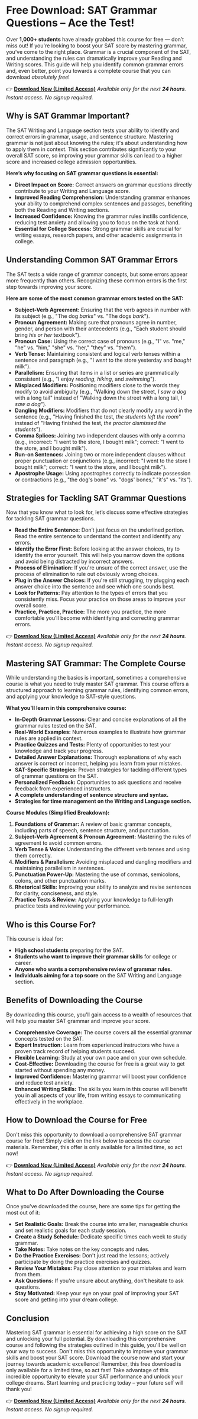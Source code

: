 # Free Download: SAT Grammar Questions – Ace the Test!

Over **1,000+ students** have already grabbed this course for free — don’t miss out! If you're looking to boost your SAT score by mastering grammar, you’ve come to the right place. Grammar is a crucial component of the SAT, and understanding the rules can dramatically improve your Reading and Writing scores. This guide will help you identify common grammar errors and, even better, point you towards a complete course that you can download *absolutely free*!

👉 [**Download Now (Limited Access)**](https://udemywork.com/sat-grammar-questions)
_Available only for the next **24 hours**. Instant access. No signup required._

## Why is SAT Grammar Important?

The SAT Writing and Language section tests your ability to identify and correct errors in grammar, usage, and sentence structure. Mastering grammar is not just about knowing the rules; it's about understanding how to apply them in context. This section contributes significantly to your overall SAT score, so improving your grammar skills can lead to a higher score and increased college admission opportunities.

**Here’s why focusing on SAT grammar questions is essential:**

*   **Direct Impact on Score:** Correct answers on grammar questions directly contribute to your Writing and Language score.
*   **Improved Reading Comprehension:** Understanding grammar enhances your ability to comprehend complex sentences and passages, benefiting both the Reading and Writing sections.
*   **Increased Confidence:** Knowing the grammar rules instills confidence, reducing test anxiety and allowing you to focus on the task at hand.
*   **Essential for College Success:** Strong grammar skills are crucial for writing essays, research papers, and other academic assignments in college.

## Understanding Common SAT Grammar Errors

The SAT tests a wide range of grammar concepts, but some errors appear more frequently than others. Recognizing these common errors is the first step towards improving your score.

**Here are some of the most common grammar errors tested on the SAT:**

*   **Subject-Verb Agreement:** Ensuring that the verb agrees in number with its subject (e.g., "The dog *barks*" vs. "The dogs *bark*").
*   **Pronoun Agreement:** Making sure that pronouns agree in number, gender, and person with their antecedents (e.g., "Each student should bring *his or her* textbook").
*   **Pronoun Case:** Using the correct case of pronouns (e.g., "I" vs. "me," "he" vs. "him," "she" vs. "her," "they" vs. "them").
*   **Verb Tense:** Maintaining consistent and logical verb tenses within a sentence and paragraph (e.g., "I *went* to the store yesterday and *bought* milk").
*   **Parallelism:** Ensuring that items in a list or series are grammatically consistent (e.g., "I enjoy *reading*, *hiking*, and *swimming*").
*   **Misplaced Modifiers:** Positioning modifiers close to the words they modify to avoid ambiguity (e.g., "Walking down the street, *I saw a dog* with a long tail" instead of "Walking down the street with a long tail, *I saw a dog*").
*   **Dangling Modifiers:** Modifiers that do not clearly modify any word in the sentence (e.g., "Having finished the test, *the students left the room*" instead of "Having finished the test, *the proctor dismissed the students*").
*   **Comma Splices:** Joining two independent clauses with only a comma (e.g., incorrect: "I went to the store, I bought milk"; correct: "I went to the store, and I bought milk").
*   **Run-on Sentences:** Joining two or more independent clauses without proper punctuation or conjunctions (e.g., incorrect: "I went to the store I bought milk"; correct: "I went to the store, and I bought milk").
*   **Apostrophe Usage:** Using apostrophes correctly to indicate possession or contractions (e.g., "the dog's bone" vs. "dogs' bones," "it's" vs. "its").

## Strategies for Tackling SAT Grammar Questions

Now that you know what to look for, let’s discuss some effective strategies for tackling SAT grammar questions.

*   **Read the Entire Sentence:** Don’t just focus on the underlined portion. Read the entire sentence to understand the context and identify any errors.
*   **Identify the Error First:** Before looking at the answer choices, try to identify the error yourself. This will help you narrow down the options and avoid being distracted by incorrect answers.
*   **Process of Elimination:** If you're unsure of the correct answer, use the process of elimination to rule out obviously wrong choices.
*   **Plug in the Answer Choices:** If you're still struggling, try plugging each answer choice into the sentence and see which one sounds best.
*   **Look for Patterns:** Pay attention to the types of errors that you consistently miss. Focus your practice on those areas to improve your overall score.
*   **Practice, Practice, Practice:** The more you practice, the more comfortable you’ll become with identifying and correcting grammar errors.

👉 [**Download Now (Limited Access)**](https://udemywork.com/sat-grammar-questions)
_Available only for the next **24 hours**. Instant access. No signup required._

## Mastering SAT Grammar: The Complete Course

While understanding the basics is important, sometimes a comprehensive course is what you need to truly master SAT grammar. This course offers a structured approach to learning grammar rules, identifying common errors, and applying your knowledge to SAT-style questions.

**What you'll learn in this comprehensive course:**

*   **In-Depth Grammar Lessons:** Clear and concise explanations of all the grammar rules tested on the SAT.
*   **Real-World Examples:** Numerous examples to illustrate how grammar rules are applied in context.
*   **Practice Quizzes and Tests:** Plenty of opportunities to test your knowledge and track your progress.
*   **Detailed Answer Explanations:** Thorough explanations of why each answer is correct or incorrect, helping you learn from your mistakes.
*   **SAT-Specific Strategies:** Proven strategies for tackling different types of grammar questions on the SAT.
*   **Personalized Feedback:** Opportunities to ask questions and receive feedback from experienced instructors.
*   **A complete understanding of sentence structure and syntax.**
*   **Strategies for time management on the Writing and Language section.**

**Course Modules (Simplified Breakdown):**

1.  **Foundations of Grammar:** A review of basic grammar concepts, including parts of speech, sentence structure, and punctuation.
2.  **Subject-Verb Agreement & Pronoun Agreement:** Mastering the rules of agreement to avoid common errors.
3.  **Verb Tense & Voice:** Understanding the different verb tenses and using them correctly.
4.  **Modifiers & Parallelism:** Avoiding misplaced and dangling modifiers and maintaining parallelism in sentences.
5.  **Punctuation Power-Up:** Mastering the use of commas, semicolons, colons, and other punctuation marks.
6.  **Rhetorical Skills:** Improving your ability to analyze and revise sentences for clarity, conciseness, and style.
7.  **Practice Tests & Review:** Applying your knowledge to full-length practice tests and reviewing your performance.

## Who is this Course For?

This course is ideal for:

*   **High school students** preparing for the SAT.
*   **Students who want to improve their grammar skills** for college or career.
*   **Anyone who wants a comprehensive review of grammar rules.**
*   **Individuals aiming for a top score** on the SAT Writing and Language section.

## Benefits of Downloading the Course

By downloading this course, you'll gain access to a wealth of resources that will help you master SAT grammar and improve your score.

*   **Comprehensive Coverage:** The course covers all the essential grammar concepts tested on the SAT.
*   **Expert Instruction:** Learn from experienced instructors who have a proven track record of helping students succeed.
*   **Flexible Learning:** Study at your own pace and on your own schedule.
*   **Cost-Effective:** Downloading the course for free is a great way to get started without spending any money.
*   **Improved Confidence:** Mastering grammar will boost your confidence and reduce test anxiety.
*   **Enhanced Writing Skills:** The skills you learn in this course will benefit you in all aspects of your life, from writing essays to communicating effectively in the workplace.

## How to Download the Course for Free

Don't miss this opportunity to download a comprehensive SAT grammar course for free! Simply click on the link below to access the course materials. Remember, this offer is only available for a limited time, so act now!

👉 [**Download Now (Limited Access)**](https://udemywork.com/sat-grammar-questions)
_Available only for the next **24 hours**. Instant access. No signup required._

## What to Do After Downloading the Course

Once you've downloaded the course, here are some tips for getting the most out of it:

*   **Set Realistic Goals:** Break the course into smaller, manageable chunks and set realistic goals for each study session.
*   **Create a Study Schedule:** Dedicate specific times each week to study grammar.
*   **Take Notes:** Take notes on the key concepts and rules.
*   **Do the Practice Exercises:** Don't just read the lessons; actively participate by doing the practice exercises and quizzes.
*   **Review Your Mistakes:** Pay close attention to your mistakes and learn from them.
*   **Ask Questions:** If you're unsure about anything, don't hesitate to ask questions.
*   **Stay Motivated:** Keep your eye on your goal of improving your SAT score and getting into your dream college.

## Conclusion

Mastering SAT grammar is essential for achieving a high score on the SAT and unlocking your full potential. By downloading this comprehensive course and following the strategies outlined in this guide, you'll be well on your way to success. Don't miss this opportunity to improve your grammar skills and boost your SAT score. Download the course now and start your journey towards academic excellence! Remember, this free download is only available for a limited time, so act fast! Take advantage of this incredible opportunity to elevate your SAT performance and unlock your college dreams. Start learning and practicing today – your future self will thank you!

👉 [**Download Now (Limited Access)**](https://udemywork.com/sat-grammar-questions)
_Available only for the next **24 hours**. Instant access. No signup required._

